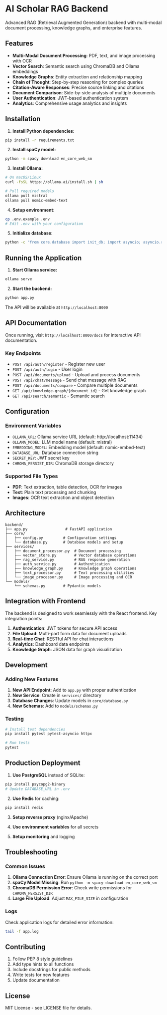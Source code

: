 # AI Scholar RAG Backend

Advanced RAG (Retrieval Augmented Generation) backend with multi-modal document processing, knowledge graphs, and enterprise features.

## Features

- **Multi-Modal Document Processing**: PDF, text, and image processing with OCR
- **Vector Search**: Semantic search using ChromaDB and Ollama embeddings
- **Knowledge Graphs**: Entity extraction and relationship mapping
- **Chain of Thought**: Step-by-step reasoning for complex queries
- **Citation-Aware Responses**: Precise source linking and citations
- **Document Comparison**: Side-by-side analysis of multiple documents
- **User Authentication**: JWT-based authentication system
- **Analytics**: Comprehensive usage analytics and insights

## Installation

1. **Install Python dependencies:**
```bash
pip install -r requirements.txt
```

2. **Install spaCy model:**
```bash
python -m spacy download en_core_web_sm
```

3. **Install Ollama:**
```bash
# On macOS/Linux
curl -fsSL https://ollama.ai/install.sh | sh

# Pull required models
ollama pull mistral
ollama pull nomic-embed-text
```

4. **Setup environment:**
```bash
cp .env.example .env
# Edit .env with your configuration
```

5. **Initialize database:**
```bash
python -c "from core.database import init_db; import asyncio; asyncio.run(init_db())"
```

## Running the Application

1. **Start Ollama service:**
```bash
ollama serve
```

2. **Start the backend:**
```bash
python app.py
```

The API will be available at `http://localhost:8000`

## API Documentation

Once running, visit `http://localhost:8000/docs` for interactive API documentation.

### Key Endpoints

- `POST /api/auth/register` - Register new user
- `POST /api/auth/login` - User login
- `POST /api/documents/upload` - Upload and process documents
- `POST /api/chat/message` - Send chat message with RAG
- `POST /api/documents/compare` - Compare multiple documents
- `GET /api/knowledge-graph/{document_id}` - Get knowledge graph
- `GET /api/search/semantic` - Semantic search

## Configuration

### Environment Variables

- `OLLAMA_URL`: Ollama service URL (default: http://localhost:11434)
- `OLLAMA_MODEL`: LLM model name (default: mistral)
- `EMBEDDING_MODEL`: Embedding model (default: nomic-embed-text)
- `DATABASE_URL`: Database connection string
- `SECRET_KEY`: JWT secret key
- `CHROMA_PERSIST_DIR`: ChromaDB storage directory

### Supported File Types

- **PDF**: Text extraction, table detection, OCR for images
- **Text**: Plain text processing and chunking
- **Images**: OCR text extraction and object detection

## Architecture

```
backend/
├── app.py                 # FastAPI application
├── core/
│   ├── config.py         # Configuration settings
│   └── database.py       # Database models and setup
├── services/
│   ├── document_processor.py  # Document processing
│   ├── vector_store.py        # Vector database operations
│   ├── rag_service.py         # RAG response generation
│   ├── auth_service.py        # Authentication
│   ├── knowledge_graph.py     # Knowledge graph operations
│   ├── text_processor.py      # Text processing utilities
│   └── image_processor.py     # Image processing and OCR
└── models/
    └── schemas.py        # Pydantic models
```

## Integration with Frontend

The backend is designed to work seamlessly with the React frontend. Key integration points:

1. **Authentication**: JWT tokens for secure API access
2. **File Upload**: Multi-part form data for document uploads
3. **Real-time Chat**: RESTful API for chat interactions
4. **Analytics**: Dashboard data endpoints
5. **Knowledge Graph**: JSON data for graph visualization

## Development

### Adding New Features

1. **New API Endpoint**: Add to `app.py` with proper authentication
2. **New Service**: Create in `services/` directory
3. **Database Changes**: Update models in `core/database.py`
4. **New Schemas**: Add to `models/schemas.py`

### Testing

```bash
# Install test dependencies
pip install pytest pytest-asyncio httpx

# Run tests
pytest
```

## Production Deployment

1. **Use PostgreSQL** instead of SQLite:
```bash
pip install psycopg2-binary
# Update DATABASE_URL in .env
```

2. **Use Redis** for caching:
```bash
pip install redis
```

3. **Setup reverse proxy** (nginx/Apache)

4. **Use environment variables** for all secrets

5. **Setup monitoring** and logging

## Troubleshooting

### Common Issues

1. **Ollama Connection Error**: Ensure Ollama is running on the correct port
2. **spaCy Model Missing**: Run `python -m spacy download en_core_web_sm`
3. **ChromaDB Permission Error**: Check write permissions for `CHROMA_PERSIST_DIR`
4. **Large File Upload**: Adjust `MAX_FILE_SIZE` in configuration

### Logs

Check application logs for detailed error information:
```bash
tail -f app.log
```

## Contributing

1. Follow PEP 8 style guidelines
2. Add type hints to all functions
3. Include docstrings for public methods
4. Write tests for new features
5. Update documentation

## License

MIT License - see LICENSE file for details.